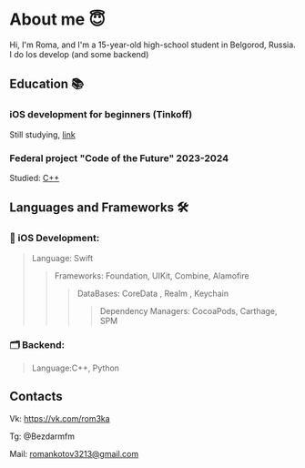# About me 😇
Hi, I'm Roma, and I'm a 15-year-old high-school student in Belgorod, Russia. I do Ios develop (and some backend) 

## Education 📚
### iOS development for beginners (Tinkoff)
Still studying, [link](https://fintech.tinkoff.ru/school/basic/ios/)
### Federal project "Code of the Future" 2023-2024 
Studied: [C++](https://ru.wikipedia.org/wiki/C%2B%2B)
## Languages and Frameworks 🛠️
### 📱 iOS Development:
>   Language: Swift
>>  Frameworks: Foundation, UIKit, Combine, Alamofire
>>> DataBases: CoreData , Realm , Keychain 
>>>> Dependency Managers: CocoaPods, Carthage, SPM
### 🗂 Backend:
> Language:C++, Python 
## Contacts
Vk: https://vk.com/rom3ka 


Tg: @Bezdarmfm

Mail: romankotov3213@gmail.com

 
